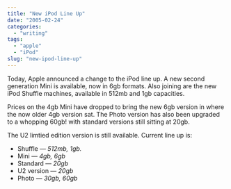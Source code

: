 ```yaml
---
title: "New iPod Line Up"
date: "2005-02-24"
categories:
  - "writing"
tags:
  - "apple"
  - "iPod"
slug: "new-ipod-line-up"
---
```


Today, Apple announced a change to the iPod line up. A new second generation Mini is available, now in 6gb formats. Also joining are the new iPod Shuffle machines, available in 512mb and 1gb capacities.

Prices on the 4gb Mini have dropped to bring the new 6gb version in where the now older 4gb version sat. The Photo version has also been upgraded to a whopping 60gb! with standard versions still sitting at 20gb.

The U2 limtied edition version is still available. Current line up is:

- Shuffle — _512mb, 1gb._
- Mini — _4gb, 6gb_
- Standard — _20gb_
- U2 version — _20gb_
- Photo — _30gb, 60gb_

